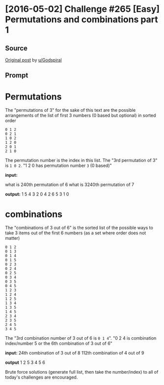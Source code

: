 # [2016-05-02] Challenge #265 [Easy] Permutations and combinations part 1

## Source

[Original post](https://old.reddit.com/r/dailyprogrammer/comments/4hhiu8/20160502_challenge_265_easy_permutations_and/) by [u/Godspiral](https://old.reddit.com/user/Godspiral)

## Prompt

# Permutations

The "permutations of 3" for the sake of this text are the possible arrangements of the list of first 3 numbers (0 based but optional) in sorted order

    0 1 2
    0 2 1
    1 0 2
    1 2 0
    2 0 1
    2 1 0

The permutation number is the index in this list.  The "3rd permutation of 3" is `1 0 2`.  "1 2 0 has permutation number `3` (0 based)"


**input:**

what is 240th permutation of 6
what is 3240th permutation of 7

**output:**
1 5 4 3 2 0
4 2 6 5 3 1 0

# combinations

The "combinations of 3 out of 6" is the sorted list of the possible ways to take 3 items out of the first 6 numbers (as a set where order does not matter)

    0 1 2
    0 1 3
    0 1 4
    0 1 5
    0 2 3
    0 2 4
    0 2 5
    0 3 4
    0 3 5
    0 4 5
    1 2 3
    1 2 4
    1 2 5
    1 3 4
    1 3 5
    1 4 5
    2 3 4
    2 3 5
    2 4 5
    3 4 5

The "3rd combination number of 3 out of 6 is `0 1 4`".  "0 2 4 is combination index/number 5 or the 6th combination of 3 out of 6"

**input:**
24th combination of 3 out of 8
112th combination of 4 out of 9

**output**
1 2 5
3 4 5 6



Brute force solutions (generate full list, then take the number/index) to all of today's challenges are encouraged.
